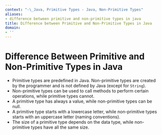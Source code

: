 ```yaml
---
context: "-\_Java, Primitive Types - Java, Non-Primitive Types"
aliases:
- difference between primitive and non-primitive types in java
title: Difference between Primitive and Non-Primitive Types in Java
domain:
- ''
---
```


# Difference Between Primitive and Non-Primitive Types in Java

- Primitive types are predefined in Java. Non-primitive types are created by the programmer and is not defined by Java (except for `String`).
- Non-primitive types can be used to call methods to perform certain operations, while primitive types cannot.
- A primitive type has always a value, while non-primitive types can be null.
- A primitive type starts with a lowercase letter, while non-primitive types starts with an uppercase letter (naming conventions).
- The size of a primitive type depends on the data type, while non-primitive types have all the same size.
